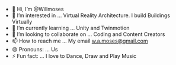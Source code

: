 - 👋 Hi, I’m @Willmoses
- 👀 I’m interested in ... Virtual Reality Architecture. I build Buildings Virtually
- 🌱 I’m currently learning ... Unity and Twinmotion
- 💞️ I’m looking to collaborate on ... Coding and Content Creators 
- 📫 How to reach me ... My email w.a.moses@gmail.com
- 😄 Pronouns: ... Us
- ⚡ Fun fact: ... I love to Dance, Draw and Play Music 

<!---
Willmoses/Willmoses is a ✨ special ✨ repository because its `README.md` (this file) appears on your GitHub profile.
You can click the Preview link to take a look at your changes.
--->
